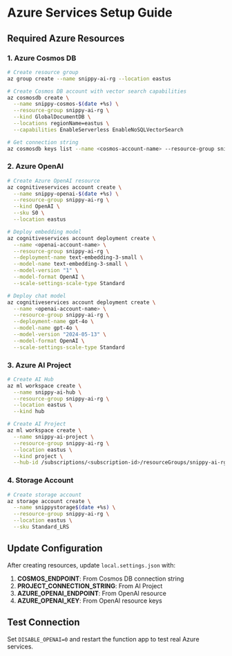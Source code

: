 # Azure Services Setup Guide

## Required Azure Resources

### 1. Azure Cosmos DB
```bash
# Create resource group
az group create --name snippy-ai-rg --location eastus

# Create Cosmos DB account with vector search capabilities
az cosmosdb create \
  --name snippy-cosmos-$(date +%s) \
  --resource-group snippy-ai-rg \
  --kind GlobalDocumentDB \
  --locations regionName=eastus \
  --capabilities EnableServerless EnableNoSQLVectorSearch

# Get connection string
az cosmosdb keys list --name <cosmos-account-name> --resource-group snippy-ai-rg --type connection-strings
```

### 2. Azure OpenAI
```bash
# Create Azure OpenAI resource
az cognitiveservices account create \
  --name snippy-openai-$(date +%s) \
  --resource-group snippy-ai-rg \
  --kind OpenAI \
  --sku S0 \
  --location eastus

# Deploy embedding model
az cognitiveservices account deployment create \
  --name <openai-account-name> \
  --resource-group snippy-ai-rg \
  --deployment-name text-embedding-3-small \
  --model-name text-embedding-3-small \
  --model-version "1" \
  --model-format OpenAI \
  --scale-settings-scale-type Standard

# Deploy chat model  
az cognitiveservices account deployment create \
  --name <openai-account-name> \
  --resource-group snippy-ai-rg \
  --deployment-name gpt-4o \
  --model-name gpt-4o \
  --model-version "2024-05-13" \
  --model-format OpenAI \
  --scale-settings-scale-type Standard
```

### 3. Azure AI Project
```bash
# Create AI Hub
az ml workspace create \
  --name snippy-ai-hub \
  --resource-group snippy-ai-rg \
  --location eastus \
  --kind hub

# Create AI Project
az ml workspace create \
  --name snippy-ai-project \
  --resource-group snippy-ai-rg \
  --location eastus \
  --kind project \
  --hub-id /subscriptions/<subscription-id>/resourceGroups/snippy-ai-rg/providers/Microsoft.MachineLearningServices/workspaces/snippy-ai-hub
```

### 4. Storage Account
```bash
# Create storage account
az storage account create \
  --name snippystorage$(date +%s) \
  --resource-group snippy-ai-rg \
  --location eastus \
  --sku Standard_LRS
```

## Update Configuration

After creating resources, update `local.settings.json` with:

1. **COSMOS_ENDPOINT**: From Cosmos DB connection string
2. **PROJECT_CONNECTION_STRING**: From AI Project 
3. **AZURE_OPENAI_ENDPOINT**: From OpenAI resource
4. **AZURE_OPENAI_KEY**: From OpenAI resource keys

## Test Connection

Set `DISABLE_OPENAI=0` and restart the function app to test real Azure services.
